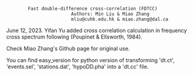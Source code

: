 			Fast double-difference cross-correlation (FDTCC)
							Authors: Min Liu & Miao Zhang
							mliu@cuhk.edu.hk & miao.zhang@dal.ca
                            
June 12, 2023. Yifan Yu added cross correlation calculation in frequency cross spectrum following (Poupinet & Ellsworth, 1984).

Check Miao Zhang's Github page for original use.

You can find easy_version for python version of transforming 'dt.ct', 'events.sel', 'stations.dat', 'hypoDD.pha' into a 'dt.cc' file.
